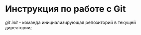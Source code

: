 # Инструкция по работе с Git

*git init* - команда инициализирующая репозиторий в текущей директории;